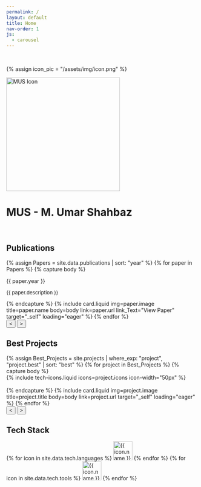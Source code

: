 ```yaml
---
permalink: /
layout: default
title: Home
nav-order: 1
js:
  - carousel
---
```

<br class="spacer">

{% assign icon_pic = "/assets/img/icon.png" %}
<div class="center-element">
<img src="{{ icon_pic | split: '.' | first | relative_url }}-480.webp" width="300px" height="300px" loading="eager" class="circle" alt="MUS Icon" onerror="this.onerror=null; this.src='{{ icon_pic | relative_url }}';" >
</div>

<h1 class="heading center-text uppercase">MUS - M. Umar Shahbaz</h1>
<br class="spacer">
<h2 class="heading uppercase">Publications</h2>
<div class="carousel">
  <div class="track">
  {% assign Papers = site.data.publications | sort: "year" %}
  {% for paper in Papers %}
    {% capture body %}
      <p class="center-text bold-text">{{ paper.year }}</p>
      <p style="font-size: small;">{{ paper.description }}</p>
    {% endcapture %}
    {% include card.liquid img=paper.image title=paper.name body=body link=paper.url link_Text="View Paper" target="_self" loading="eager" %}
  {% endfor %}
  </div>
  <button class="button prev-button"><</button>
  <button class="button next-button">></button>
</div>
<h2 class="heading uppercase">Best Projects</h2>
<div class="carousel">
  <div class="track">
  {% assign Best_Projects = site.projects | where_exp: "project", "project.best" | sort: "best" %}
  {% for project in Best_Projects %}
    {% capture body %}
      <div class="center-element row">
        {% include tech-icons.liquid icons=project.icons icon-width="50px" %}
      </div>
      <br class="spacer">
    {% endcapture %}
    {% include card.liquid img=project.image title=project.title body=body link=project.url target="_self" loading="eager" %}
  {% endfor %}
  </div>
  <button class="button prev-button"><</button>
  <button class="button next-button">></button>
</div>

<h2 class="heading uppercase">Tech Stack</h2>
<div class="center-element row p-margins icons">
    {% for icon in site.data.tech.languages %}
      <img style="width: 50px; height: 50px" src="{{ icon.path }}" alt="{{ icon.name }}" class="icon no-shadow no-padding" title="{{ icon.name }}" loading="lazy">
    {% endfor %}
    {% for icon in site.data.tech.tools %}
      <img style="width: 50px; height: 50px" src="{{ icon.path }}" alt="{{ icon.name }}" class="icon no-shadow no-padding" title="{{ icon.name }}" loading="lazy">
    {% endfor %}
</div>